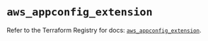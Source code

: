 # `aws_appconfig_extension`

Refer to the Terraform Registry for docs: [`aws_appconfig_extension`](https://registry.terraform.io/providers/hashicorp/aws/5.36.0/docs/resources/appconfig_extension).
